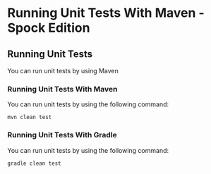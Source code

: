 # Running Unit Tests With Maven - Spock Edition

## Running Unit Tests

You can run unit tests by using Maven

### Running Unit Tests With Maven

You can run unit tests by using the following command:

    mvn clean test
    
### Running Unit Tests With Gradle
    
You can run unit tests by using the following command:
    
    gradle clean test